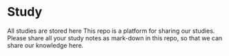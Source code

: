 Study
=====

All studies are stored here
This repo is a platform for sharing our studies.
Please share all your study notes as mark-down in this repo, so that we can share our knowledge here.
